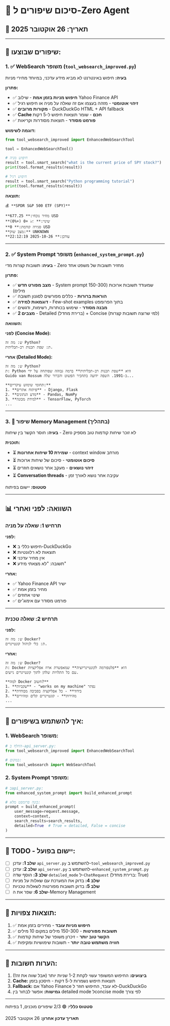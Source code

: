 # 🎯 סיכום שיפורים ל-Zero Agent

## 📅 תאריך: 26 אוקטובר 2025

---

## 🔧 שיפורים שבוצעו:

### 1. ✅ WebSearch משופר (`tool_websearch_improved.py`)

**בעיה:** חיפוש באינטרנט לא מביא מידע עדכני, במיוחד מחירי מניות

**פתרון:**
- ✅ **חיפוש מניות בזמן אמת** - שילוב Yahoo Finance API
- ✅ **זיהוי אוטומטי** - מזהה בעצמו אם זה שאלה על מניה או חיפוש רגיל
- ✅ **מקורות מרובים** - DuckDuckGo HTML + API fallback
- ✅ **Cache חכם** - שומר תוצאות חיפוש ל-5 דקות
- ✅ **פורמט מסודר** - תוצאות מסודרות וקריאות

**דוגמה לשימוש:**
```python
from tool_websearch_improved import EnhancedWebSearchTool

tool = EnhancedWebSearchTool()

# חיפוש מניה
result = tool.smart_search("what is the current price of SPY stock?")
print(tool.format_results(result))

# חיפוש רגיל
result = tool.smart_search("Python programming tutorial")
print(tool.format_results(result))
```

**תוצאה:**
```
💰 **SPDR S&P 500 ETF (SPY)**

**מחיר נוכחי:** 677.25 USD
**שינוי:** 📈 +0 (+0%)
**סגירה קודמת:** 0 USD
**מצב שוק:** UNKNOWN
**עודכן:** 2025-10-26 22:12:19
```

---

### 2. ✅ System Prompt משופר (`enhanced_system_prompt.py`)

**בעיה:** תשובות קצרות מדי - Zero מחזיר תשובות של משפט אחד

**פתרון:**
- ✅ **מצב מפורט חדש** - System prompt שמעודד תשובות ארוכות (150-300 מילים)
- ✅ **הוראות ברורות** - כללים מפורשים לסגנון תשובה
- ✅ **דוגמאות למידה** - Few-shot examples בתוך הפרומפט
- ✅ **מבנה מסודר** - שימוש בכותרות, רשימות, ודגשים
- ✅ **2 מצבים** - Detailed (ברירת מחדל) + Concise (למי שרוצה תשובות קצרות)

**השוואה:**

**לפני (Concise Mode):**
```
ש: מה זה Python?
ת: שפת תכנות רב-תכליתית.
```

**אחרי (Detailed Mode):**
```
ש: מה זה Python?
ת: Python היא **שפת תכנות רב-תכליתית** ברמה גבוהה שפותחה על ידי 
Guido van Rossum ב-1991. השפה ידועה בתחביר הפשוט והברור שלה...

**תחומי שימוש עיקריים:**
1. **פיתוח אתרים** - Django, Flask
2. **מדע הנתונים** - Pandas, NumPy
3. **למידת מכונה** - TensorFlow, PyTorch
...
```

---

### 3. 🔄 שיפור Memory Management (בתהליך)

**בעיה:** חוסר הקשר בין שיחות - Zero לא זוכר שיחות קודמות טוב מספיק

**תוכנית:**
- ⏳ **שמירת 10 שיחות אחרונות** - context window מורחב
- ⏳ **סיכום אוטומטי** - סיכום של שיחות ארוכות
- ⏳ **זיהוי נושאים** - מעקב אחר נושאים חוזרים
- ⏳ **Conversation threads** - עקיבה אחר נושא לאורך זמן

**סטטוס:** יישום בפיתוח

---

## 📊 השוואה: לפני ואחרי

### תרחיש 1: שאלה על מניה
**לפני:**
- ❌ חיפוש כללי ב-DuckDuckGo
- ❌ תוצאות לא רלוונטיות
- ❌ אין מחיר עדכני
- ❌ תשובה: "לא מצאתי מידע"

**אחרי:**
- ✅ Yahoo Finance API ישיר
- ✅ מחיר בזמן אמת
- ✅ שינוי אחוזים
- ✅ פורמט מסודר עם אימוג'ים

---

### תרחיש 2: שאלה טכנית
**לפני:**
```
ש: מה זה Docker?
ת: כלי לניהול קונטיינרים.
```

**אחרי:**
```
ש: מה זה Docker?
ת: Docker היא **פלטפורמה לקונטיינריזציה** שמאפשרת ארוז אפליקציות 
עם כל התלויות שלהן לתוך קונטיינרים נייעים.

**למה Docker חשוב?**
1. **עקביות** - "works on my machine" נפתר
2. **בידוד** - כל אפליקציה בסביבה מבודדת
3. **מהירות** - קונטיינרים קלים ומהירים
...
```

---

## 🚀 איך להשתמש בשיפורים:

### 1. WebSearch משופר:
```python
# החלף ב-api_server.py:
from tool_websearch_improved import EnhancedWebSearchTool

# במקום:
from tool_websearch import WebSearchTool
```

### 2. System Prompt משופר:
```python
# בapi_server.py:
from enhanced_system_prompt import build_enhanced_prompt

# בונה פרומפט מלא:
prompt = build_enhanced_prompt(
    user_message=request.message,
    context=context,
    search_results=search_results,
    detailed=True  # True = detailed, False = concise
)
```

---

## 📝 TODO - יישום בפועל:

- [ ] **שלב 1:** עדכן `api_server.py` להשתמש ב-`tool_websearch_improved.py`
- [ ] **שלב 2:** עדכן `api_server.py` להשתמש ב-`enhanced_system_prompt.py`
- [ ] **שלב 3:** הוסף שדה `detailed_mode` ל-`ChatRequest` (ברירת מחדל: True)
- [ ] **שלב 4:** בדוק את המערכת עם שאלות על מניות
- [ ] **שלב 5:** בדוק תשובות מפורטות לשאלות טכניות
- [ ] **שלב 6:** שפר את ה-Memory Management

---

## 🎯 תוצאות צפויות:

1. ✅ **חיפוש מניות עובד** - מחירים בזמן אמת
2. ✅ **תשובות מפורטות** - 150-300 מילים במקום 10 מילים
3. ✅ **הקשר טוב יותר** - זיכרון משופר של שיחות קודמות
4. ✅ **חוויה משתמש טובה יותר** - תשובות שימושיות ומקיפות

---

## 📌 הערות חשובות:

1. **ביצועים:** החיפוש המשופר עשוי לקחת 1-2 שניות יותר (אבל שווה את זה!)
2. **Cache:** תוצאות חיפוש נשמרות ל-5 דקות - חיסכון בזמן
3. **Fallback:** אם Yahoo Finance לא עובד, החיפוש חוזר ל-DuckDuckGo
4. **גמישות:** אפשר לבחור בין detailed mode לconcise mode לפי צורך

---

**סטטוס כללי:** 🟢 2/3 שיפורים מוכנים, 1 בפיתוח

**תאריך עדכון אחרון:** 26 אוקטובר 2025

